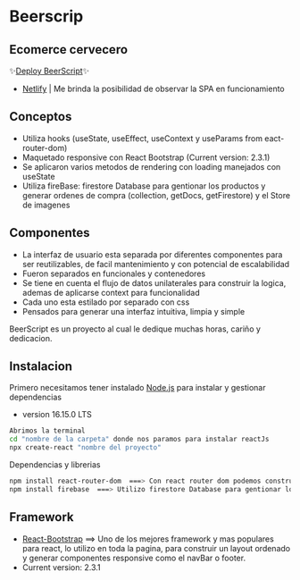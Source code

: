 # Beerscrip
## Ecomerce cervecero



✨[Deploy BeerScript](https://loquacious-peony-72758e.netlify.app/)✨

-  [Netlify]( https://www.netlify.com/  )  | Me brinda la posibilidad de observar la SPA en funcionamiento
## Conceptos
- Utiliza hooks (useState, useEffect, useContext y useParams from eact-router-dom)
-   Maquetado responsive con React Bootstrap (Current version: 2.3.1)
-   Se aplicaron varios metodos de rendering con loading manejados con useState
-   Utiliza fireBase: firestore Database para gentionar los productos y generar ordenes de compra (collection, getDocs, getFirestore) y el Store de imagenes
## Componentes

- La interfaz de usuario esta separada por diferentes componentes para ser reutilizables, de facil mantenimiento y con potencial de escalabilidad 
- Fueron separados en funcionales y contenedores
- Se tiene en cuenta el flujo de datos unilaterales para construir la logica, ademas de aplicarse context para funcionalidad
- Cada uno esta estilado por separado con css
- Pensados para generar una interfaz intuitiva, limpia y simple


BeerScript es un proyecto al cual le dedique muchas horas, cariño y dedicacion.



## Instalacion

Primero necesitamos tener instalado [Node.js](https://nodejs.org/) para instalar y gestionar dependencias
- version 16.15.0 LTS



```sh
Abrimos la terminal 
cd "nombre de la carpeta" donde nos paramos para instalar reactJs
npx create-react "nombre del proyecto"
```

Dependencias y librerias

```sh
npm install react-router-dom  ===> Con react router dom podemos construir el routing en el browser, de forma ordenada y dinamica (BrowserRouter,Routes,Route y Link)
npm install firebase  ===> Utilizo firestore Database para gentionar los productos y generar ordenes de compra y el Store de imagenes para mejorar el rendimientonpm npm install react-icons --save   ===> React icons me proporciona los iconos ideales para mejorar la visibilidad de items. Utiliza importaciones de ES6

```
## Framework
-  [React-Bootstrap](https://react-bootstrap.github.io/) ==> Uno de los mejores framework y mas populares para react, lo utilizo en toda la pagina, para construir un layout ordenado y generar componentes responsive como el navBar o footer.
-  Current version: 2.3.1
